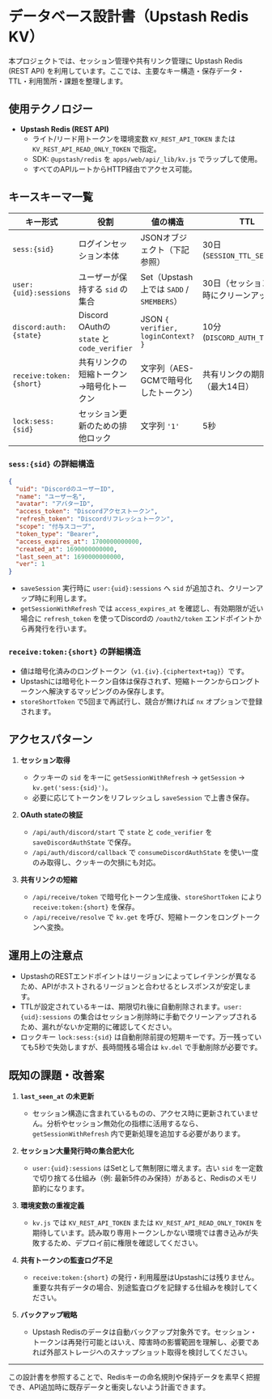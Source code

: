 # データベース設計書（Upstash Redis KV）

本プロジェクトでは、セッション管理や共有リンク管理に Upstash Redis (REST API) を利用しています。ここでは、主要なキー構造・保存データ・TTL・利用箇所・課題を整理します。

## 使用テクノロジー
- **Upstash Redis (REST API)**
  - ライト/リード用トークンを環境変数 `KV_REST_API_TOKEN` または `KV_REST_API_READ_ONLY_TOKEN` で指定。
  - SDK: `@upstash/redis` を `apps/web/api/_lib/kv.js` でラップして使用。
  - すべてのAPIルートからHTTP経由でアクセス可能。

## キースキーマ一覧

| キー形式 | 役割 | 値の構造 | TTL | 主な操作関数 | 利用API |
| --- | --- | --- | --- | --- | --- |
| `sess:{sid}` | ログインセッション本体 | JSONオブジェクト（下記参照） | 30日 (`SESSION_TTL_SEC`) | `saveSession`, `getSession`, `touchSession`, `deleteSession` | `/api/auth/discord/callback`, `/api/discord/me`, `/api/auth/logout` |
| `user:{uid}:sessions` | ユーザーが保持する `sid` の集合 | Set（Upstash上では `SADD` / `SMEMBERS`） | 30日（セッション削除時にクリーンアップ） | `saveSession`, `deleteSession`, `deleteAllSessions` | `/api/auth/discord/callback`, `/api/auth/logout` |
| `discord:auth:{state}` | Discord OAuthの `state` と `code_verifier` | JSON `{ verifier, loginContext? }` | 10分 (`DISCORD_AUTH_TTL_SEC`) | `saveDiscordAuthState`, `getDiscordAuthState`, `consumeDiscordAuthState`, `deleteDiscordAuthState` | `/api/auth/discord/start`, `/api/auth/discord/callback` |
| `receive:token:{short}` | 共有リンクの短縮トークン→暗号化トークン | 文字列（AES-GCMで暗号化したトークン） | 共有リンクの期限まで（最大14日） | `storeShortToken`, Upstash `kv.get` | `/api/receive/token`, `/api/receive/resolve` |
| `lock:sess:{sid}` | セッション更新のための排他ロック | 文字列 `'1'` | 5秒 | `getSessionWithRefresh` | `/api/discord/me` などセッションを参照するAPI |

### `sess:{sid}` の詳細構造
```json
{
  "uid": "DiscordのユーザーID",
  "name": "ユーザー名",
  "avatar": "アバターID",
  "access_token": "Discordアクセストークン",
  "refresh_token": "Discordリフレッシュトークン",
  "scope": "付与スコープ",
  "token_type": "Bearer",
  "access_expires_at": 1700000000000,
  "created_at": 1690000000000,
  "last_seen_at": 1690000000000,
  "ver": 1
}
```
- `saveSession` 実行時に `user:{uid}:sessions` へ `sid` が追加され、クリーンアップ時に利用します。
- `getSessionWithRefresh` では `access_expires_at` を確認し、有効期限が近い場合に `refresh_token` を使ってDiscordの `/oauth2/token` エンドポイントから再発行を行います。

### `receive:token:{short}` の詳細構造
- 値は暗号化済みのロングトークン（`v1.{iv}.{ciphertext+tag}`）です。
- Upstashには暗号化トークン自体は保存されず、短縮トークンからロングトークンへ解決するマッピングのみ保存します。
- `storeShortToken` で5回まで再試行し、競合が無ければ `nx` オプションで登録されます。

## アクセスパターン
1. **セッション取得**
   - クッキーの `sid` をキーに `getSessionWithRefresh` → `getSession` → `kv.get('sess:{sid}')`。
   - 必要に応じてトークンをリフレッシュし `saveSession` で上書き保存。

2. **OAuth stateの検証**
   - `/api/auth/discord/start` で `state` と `code_verifier` を `saveDiscordAuthState` で保存。
   - `/api/auth/discord/callback` で `consumeDiscordAuthState` を使い一度のみ取得し、クッキーの欠損にも対応。

3. **共有リンクの短縮**
   - `/api/receive/token` で暗号化トークン生成後、`storeShortToken` により `receive:token:{short}` を保存。
   - `/api/receive/resolve` で `kv.get` を呼び、短縮トークンをロングトークンへ変換。

## 運用上の注意点
- UpstashのRESTエンドポイントはリージョンによってレイテンシが異なるため、APIがホストされるリージョンと合わせるとレスポンスが安定します。
- TTLが設定されているキーは、期限切れ後に自動削除されます。`user:{uid}:sessions` の集合はセッション削除時に手動でクリーンアップされるため、漏れがないか定期的に確認してください。
- ロックキー `lock:sess:{sid}` は自動削除前提の短期キーです。万一残っていても5秒で失効しますが、長時間残る場合は `kv.del` で手動削除が必要です。

## 既知の課題・改善案
1. **`last_seen_at` の未更新**
   - セッション構造に含まれているものの、アクセス時に更新されていません。分析やセッション無効化の指標に活用するなら、`getSessionWithRefresh` 内で更新処理を追加する必要があります。

2. **セッション大量発行時の集合肥大化**
   - `user:{uid}:sessions` はSetとして無制限に増えます。古い `sid` を一定数で切り捨てる仕組み（例: 最新5件のみ保持）があると、Redisのメモリ節約になります。

3. **環境変数の重複定義**
   - `kv.js` では `KV_REST_API_TOKEN` または `KV_REST_API_READ_ONLY_TOKEN` を期待しています。読み取り専用トークンしかない環境では書き込みが失敗するため、デプロイ前に権限を確認してください。

4. **共有トークンの監査ログ不足**
   - `receive:token:{short}` の発行・利用履歴はUpstashには残りません。重要な共有データの場合、別途監査ログを記録する仕組みを検討してください。

5. **バックアップ戦略**
   - Upstash Redisのデータは自動バックアップ対象外です。セッション・トークンは再発行可能とはいえ、障害時の影響範囲を理解し、必要であれば外部ストレージへのスナップショット取得を検討してください。

---
この設計書を参照することで、Redisキーの命名規則や保持データを素早く把握でき、API追加時に既存データと衝突しないよう計画できます。
